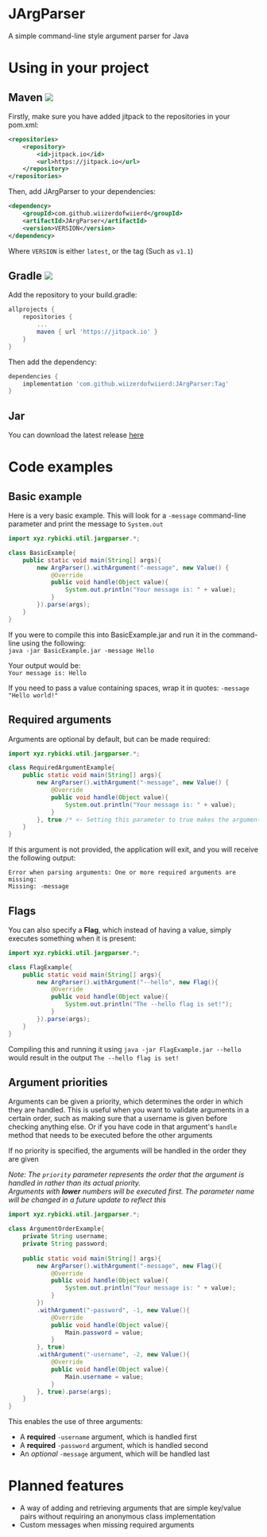 # JArgParser
 A simple command-line style argument parser for Java

# Using in your project
## Maven [![](https://jitpack.io/v/wiizerdofwiierd/JArgParser.svg)](https://jitpack.io/#wiizerdofwiierd/JArgParser)
Firstly, make sure you have added jitpack to the repositories in your pom.xml:
```xml
<repositories>
    <repository>
        <id>jitpack.io</id>
        <url>https://jitpack.io</url>
    </repository>
</repositories>
```

Then, add JArgParser to your dependencies:
```xml
<dependency>
    <groupId>com.github.wiizerdofwiierd</groupId>
    <artifactId>JArgParser</artifactId>
    <version>VERSION</version>
</dependency>
```
Where `VERSION` is either `latest`, or the tag (Such as `v1.1`)

## Gradle [![](https://jitpack.io/v/wiizerdofwiierd/JArgParser.svg)](https://jitpack.io/#wiizerdofwiierd/JArgParser)
Add the repository to your build.gradle:
```gradle
allprojects {
    repositories {
        ...
        maven { url 'https://jitpack.io' }
    }
}
```
Then add the dependency:
```gradle
dependencies {
    implementation 'com.github.wiizerdofwiierd:JArgParser:Tag'
}
```

## Jar
You can download the latest release [here](https://github.com/wiizerdofwiierd/JArgParser/releases/latest) 

# Code examples
## Basic example
Here is a very basic example. This will look for a `-message` command-line parameter and print the message to `System.out`
```java
import xyz.rybicki.util.jargparser.*;

class BasicExample{
    public static void main(String[] args){
        new ArgParser().withArgument("-message", new Value() {
            @Override
            public void handle(Object value){
                System.out.println("Your message is: " + value);
            }
        }).parse(args);
    }
}
```
If you were to compile this into BasicExample.jar and run it in the command-line using the following:  
`java -jar BasicExample.jar -message Hello`

Your output would be:  
`Your message is: Hello`

If you need to pass a value containing spaces, wrap it in quotes: `-message "Hello world!"`

## Required arguments
Arguments are optional by default, but can be made required:
```java
import xyz.rybicki.util.jargparser.*;

class RequiredArgumentExample{
    public static void main(String[] args){
        new ArgParser().withArgument("-message", new Value() {
            @Override
            public void handle(Object value){
                System.out.println("Your message is: " + value);
            }
        }, true /* <- Setting this parameter to true makes the argument required */).parse(args);
    }
}
```
If this argument is not provided, the application will exit, and you will receive the following output:
```
Error when parsing arguments: One or more required arguments are missing:
Missing: -message
```
## Flags
You can also specify a **Flag**, which instead of having a value, simply executes something when it is present:
```java
import xyz.rybicki.util.jargparser.*;

class FlagExample{
    public static void main(String[] args){
        new ArgParser().withArgument("--hello", new Flag(){
            @Override
            public void handle(Object value){
                System.out.println("The --hello flag is set!");
            }
        }).parse(args);
    }
}
```
Compiling this and running it using `java -jar FlagExample.jar --hello` would result in the output `The --hello flag is set!`

## Argument priorities
Arguments can be given a priority, which determines the order in which they are handled. This is useful when you want to validate arguments in a certain order, such as making sure that a username is given before checking anything else. Or if you have code in that argument's `handle` method that needs to be executed before the other arguments

If no priority is specified, the arguments will be handled in the order they are given  

*Note: The `priority` parameter represents the order that the argument is handled in rather than its actual priority.  
Arguments with **lower** numbers will be executed first. The parameter name will be changed in a future update to reflect this*
```java
import xyz.rybicki.util.jargparser.*;

class ArgumentOrderExample{
    private String username;
    private String password;
	
    public static void main(String[] args){
        new ArgParser().withArgument("-message", new Flag(){
            @Override
            public void handle(Object value){
                System.out.println("Your message is: " + value);
            }
        })
        .withArgument("-password", -1, new Value(){
            @Override
            public void handle(Object value){
                Main.password = value;
            }
        }, true)
        .withArgument("-username", -2, new Value(){
            @Override
            public void handle(Object value){
            	Main.username = value;
            }
        }, true).parse(args);
    }
}
```
This enables the use of three arguments:
- A **required** `-username` argument, which is handled first
- A **required** `-password` argument, which is handled second
- An *optional* `-message` argument, which will be handled last

# Planned features
- A way of adding and retrieving arguments that are simple key/value pairs without requiring an anonymous class implementation
- Custom messages when missing required arguments
